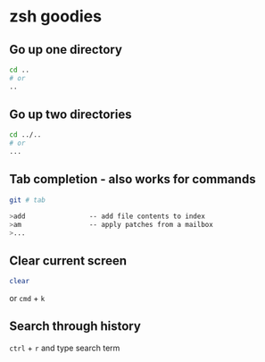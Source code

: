 # zsh goodies

## Go up one directory

```bash
cd ..
# or
..
```

## Go up two directories

```bash
cd ../..
# or
...
```

## Tab completion - also works for commands

```bash
git # tab

>add                -- add file contents to index
>am                 -- apply patches from a mailbox
>...
```

## Clear current screen

```bash
clear
```

or `cmd` + `k`

## Search through history

`ctrl` + `r` and type search term
